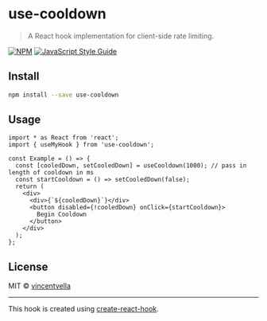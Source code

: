 # use-cooldown

> A React hook implementation for client-side rate limiting.

[![NPM](https://img.shields.io/npm/v/use-cooldown.svg)](https://www.npmjs.com/package/use-cooldown) [![JavaScript Style Guide](https://img.shields.io/badge/code_style-standard-brightgreen.svg)](https://standardjs.com)

## Install

```bash
npm install --save use-cooldown
```

## Usage

```tsx
import * as React from 'react';
import { useMyHook } from 'use-cooldown';

const Example = () => {
  const [cooledDown, setCooledDown] = useCooldown(1000); // pass in length of cooldown in ms
  const startCooldown = () => setCooledDown(false);
  return (
    <div>
      <div>{`${cooledDown}`}</div>
      <button disabled={!cooledDown} onClick={startCooldown}>
        Begin Cooldown
      </button>
    </div>
  );
};
```

## License

MIT © [vincentvella](https://github.com/vincentvella)

---

This hook is created using [create-react-hook](https://github.com/hermanya/create-react-hook).
